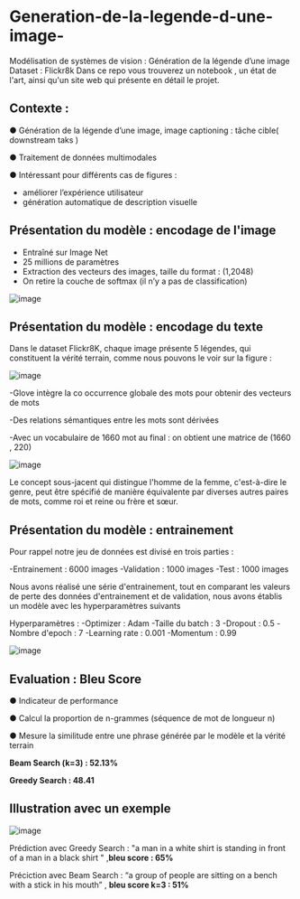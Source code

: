 # Generation-de-la-legende-d-une-image-

Modélisation de systèmes de vision : Génération de la légende d’une image
Dataset : Flickr8k
Dans ce repo vous trouverez un notebook , un état de l'art, ainsi qu'un site web qui présente en détail le projet.

## Contexte : 
● Génération de la légende d’une image, image captioning : tâche cible(
downstream taks )

● Traitement de données multimodales

● Intéressant pour différents cas de figures :
 - améliorer l’expérience utilisateur
 - génération automatique de description visuelle


## Présentation du modèle : encodage de l'image 
- Entraîné sur Image Net 
- 25 millions de paramètres 
- Extraction des vecteurs des images, taille du format : (1,2048)
- On retire la couche de softmax (il n’y a pas de classification)

![image](https://github.com/Calliope-commits/Generation-de-la-legende-d-une-image-/assets/61286710/46e443e6-e03c-4a36-9ecb-93eeb5fb6ad2)

## Présentation du modèle : encodage du texte 
Dans le dataset Flickr8K, chaque image présente 5 légendes, qui constituent la vérité terrain, comme nous pouvons le voir sur la figure :

![image](https://github.com/Calliope-commits/Generation-de-la-legende-d-une-image-/assets/61286710/59e8148e-bec7-4c4b-ae56-6e5ed4e3a423)


-Glove intègre la co occurrence
globale des mots pour obtenir
des vecteurs de mots

-Des relations sémantiques
entre les mots sont dérivées

-Avec un vocabulaire de 1660
mot au final : on obtient une
matrice de (1660 , 220)


![image](https://github.com/Calliope-commits/Generation-de-la-legende-d-une-image-/assets/61286710/1fae94ee-474e-43bb-a572-245a2adb3901)

Le concept sous-jacent qui distingue l'homme de la femme, c'est-à-dire le genre, peut être spécifié de manière équivalente par diverses autres paires de mots, comme roi et reine ou frère et sœur.



## Présentation du modèle : entrainement 

Pour rappel notre jeu de données est divisé en trois parties :

-Entrainement : 6000 images 
-Validation : 1000 images 
-Test : 1000 images 

Nous avons réalisé une série d'entrainement, tout en comparant les valeurs de perte des données d'entrainement et de validation, nous avons établis un modèle avec les hyperparamètres suivants

Hyperparamètres :
-Optimizer : Adam 
-Taille du batch : 3 
-Dropout  : 0.5 
-Nombre d'epoch : 7 
-Learning rate : 0.001 
-Momentum : 0.99 

![image](https://github.com/Calliope-commits/Generation-de-la-legende-d-une-image-/assets/61286710/e870c867-7eff-4e94-be78-b63631b379d3)

## Evaluation : Bleu Score 
● Indicateur de performance

● Calcul la proportion de
n-grammes (séquence de mot de longueur n)

● Mesure la similitude entre une
phrase générée par le modèle et la
vérité terrain


**Beam Search (k=3) : 52.13%**

**Greedy Search : 48.41**

## Illustration avec un exemple 

![image](https://github.com/Calliope-commits/Generation-de-la-legende-d-une-image-/assets/61286710/7775023a-4eb9-4502-ae03-93037b3ead3f)

Prédiction avec Greedy Search : "a man in a white shirt is
standing in front of a man in a black shirt " ,**bleu score : 65%**

Préciction avec Beam Search : “a group of people are sitting on
a bench with a stick in his mouth” , **bleu score k=3 : 51%**





